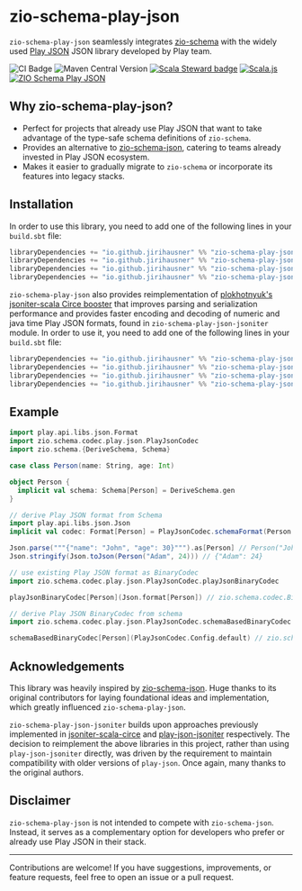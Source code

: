 # zio-schema-play-json

`zio-schema-play-json` seamlessly integrates [zio-schema](https://github.com/zio/zio-schema) with the widely used [Play JSON](https://github.com/playframework/play-json) JSON library developed by Play team.

![CI Badge](https://github.com/jirihausner/zio-schema-play-json/actions/workflows/ci.yml/badge.svg?branch=main) ![Maven Central Version](https://img.shields.io/maven-central/v/io.github.jirihausner/zio-schema-play-json_2.13) [![Scala Steward badge](https://img.shields.io/badge/Scala_Steward-helping-blue.svg?style=flat&logo=data:image/png;base64,iVBORw0KGgoAAAANSUhEUgAAAA4AAAAQCAMAAAARSr4IAAAAVFBMVEUAAACHjojlOy5NWlrKzcYRKjGFjIbp293YycuLa3pYY2LSqql4f3pCUFTgSjNodYRmcXUsPD/NTTbjRS+2jomhgnzNc223cGvZS0HaSD0XLjbaSjElhIr+AAAAAXRSTlMAQObYZgAAAHlJREFUCNdNyosOwyAIhWHAQS1Vt7a77/3fcxxdmv0xwmckutAR1nkm4ggbyEcg/wWmlGLDAA3oL50xi6fk5ffZ3E2E3QfZDCcCN2YtbEWZt+Drc6u6rlqv7Uk0LdKqqr5rk2UCRXOk0vmQKGfc94nOJyQjouF9H/wCc9gECEYfONoAAAAASUVORK5CYII=)](https://github.com/scala-steward-org/scala-steward) [![Scala.js](https://img.shields.io/badge/platform-Scala.js-brightgreen.svg)](https://www.scala-js.org/) [![ZIO Schema Play JSON](https://img.shields.io/github/stars/jirihausner/zio-schema-play-json?style=social)](https://github.com/jirihausner/zio-schema-play-json)

## Why zio-schema-play-json?

- Perfect for projects that already use Play JSON that want to take advantage of the type-safe schema definitions of `zio-schema`.
- Provides an alternative to [zio-schema-json](https://github.com/zio/zio-schema/tree/main/zio-schema-json), catering to teams already invested in Play JSON ecosystem.
- Makes it easier to gradually migrate to `zio-schema` or incorporate its features into legacy stacks.

## Installation

In order to use this library, you need to add one of the following lines in your `build.sbt` file:

```scala
libraryDependencies += "io.github.jirihausner" %% "zio-schema-play-json"     % "0.1.0" // play-json 3.0.+
libraryDependencies += "io.github.jirihausner" %% "zio-schema-play-json-210" % "0.1.0" // play-json 2.10.+
libraryDependencies += "io.github.jirihausner" %% "zio-schema-play-json-27"  % "0.1.0" // play-json 2.7.+
libraryDependencies += "io.github.jirihausner" %% "zio-schema-play-json-26"  % "0.1.0" // play-json 2.6.+
```

`zio-schema-play-json` also provides reimplementation of [plokhotnyuk's jsoniter-scala Circe booster](https://github.com/plokhotnyuk/jsoniter-scala/tree/master/jsoniter-scala-circe) that improves parsing and serialization performance and provides faster encoding and decoding of numeric and java time Play JSON formats, found in `zio-schema-play-json-jsoniter` module. In order to use it, you need to add one of the following lines in your `build.sbt` file:

```scala
libraryDependencies += "io.github.jirihausner" %% "zio-schema-play-json-jsoniter"     % "0.1.0" // play-json 3.0.+
libraryDependencies += "io.github.jirihausner" %% "zio-schema-play-json-jsoniter-210" % "0.1.0" // play-json 2.10.+
libraryDependencies += "io.github.jirihausner" %% "zio-schema-play-json-jsoniter-27"  % "0.1.0" // play-json 2.7.+
libraryDependencies += "io.github.jirihausner" %% "zio-schema-play-json-jsoniter-26"  % "0.1.0" // play-json 2.6.+
```

## Example

```scala
import play.api.libs.json.Format
import zio.schema.codec.play.json.PlayJsonCodec
import zio.schema.{DeriveSchema, Schema}

case class Person(name: String, age: Int)

object Person {
  implicit val schema: Schema[Person] = DeriveSchema.gen
}

// derive Play JSON format from Schema
import play.api.libs.json.Json
implicit val codec: Format[Person] = PlayJsonCodec.schemaFormat(Person.schema)

Json.parse("""{"name": "John", "age": 30}""").as[Person] // Person("John", 30)
Json.stringify(Json.toJson(Person("Adam", 24))) // {"Adam": 24}

// use existing Play JSON format as BinaryCodec
import zio.schema.codec.play.json.PlayJsonCodec.playJsonBinaryCodec

playJsonBinaryCodec[Person](Json.format[Person]) // zio.schema.codec.BinaryCodec[Person]

// derive Play JSON BinaryCodec from schema
import zio.schema.codec.play.json.PlayJsonCodec.schemaBasedBinaryCodec

schemaBasedBinaryCodec[Person](PlayJsonCodec.Config.default) // zio.schema.codec.BinaryCodec[Person]
```

## Acknowledgements

This library was heavily inspired by [zio-schema-json](https://github.com/zio/zio-schema/tree/main/zio-schema-json). Huge thanks to its original contributors for laying foundational ideas and implementation, which greatly influenced `zio-schema-play-json`.

`zio-schema-play-json-jsoniter` builds upon approaches previously implemented in [jsoniter-scala-circe](https://github.com/plokhotnyuk/jsoniter-scala/tree/master/jsoniter-scala-circe) and [play-json-jsoniter](https://github.com/evolution-gaming/play-json-tools/tree/master/play-json-jsoniter) respectively. The decision to reimplement the above libraries in this project, rather than using `play-json-jsoniter` directly, was driven by the requirement to maintain compatibility with older versions of `play-json`. Once again, many thanks to the original authors.

## Disclaimer

`zio-schema-play-json` is not intended to compete with `zio-schema-json`. Instead, it serves as a complementary option for developers who prefer or already use Play JSON in their stack.

---

Contributions are welcome! If you have suggestions, improvements, or feature requests, feel free to open an issue or a pull request.

